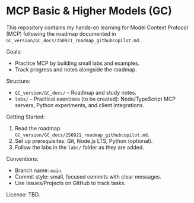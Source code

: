 # MCP Basic & Higher Models (GC)

This repository contains my hands-on learning for Model Context Protocol (MCP) following the roadmap documented in `GC_version/GC_docs/250921_roadmap_githubcopilot.md`.

Goals:
- Practice MCP by building small labs and examples.
- Track progress and notes alongside the roadmap.

Structure:
- `GC_version/GC_docs/` – Roadmap and study notes.
- `labs/` – Practical exercises (to be created): Node/TypeScript MCP servers, Python experiments, and client integrations.

Getting Started:
1) Read the roadmap: `GC_version/GC_docs/250921_roadmap_githubcopilot.md`.
2) Set up prerequisites: Git, Node.js LTS, Python (optional).
3) Follow the labs in the `labs/` folder as they are added.

Conventions:
- Branch name: `main`.
- Commit style: small, focused commits with clear messages.
- Use Issues/Projects on GitHub to track tasks.

License: TBD.

